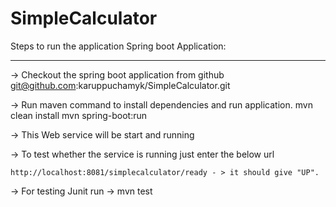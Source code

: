# SimpleCalculator

Steps to run the application Spring boot Application:
*****************************************************

-> Checkout the spring boot application from github
git@github.com:karuppuchamyk/SimpleCalculator.git

-> Run maven command to install dependencies and run application.
	mvn clean install
	mvn spring-boot:run
		
-> This Web service will be start and running 

-> To test whether the service is running just enter the below url

	http://localhost:8081/simplecalculator/ready - > it should give "UP".
	
-> For testing Junit run -> mvn test
